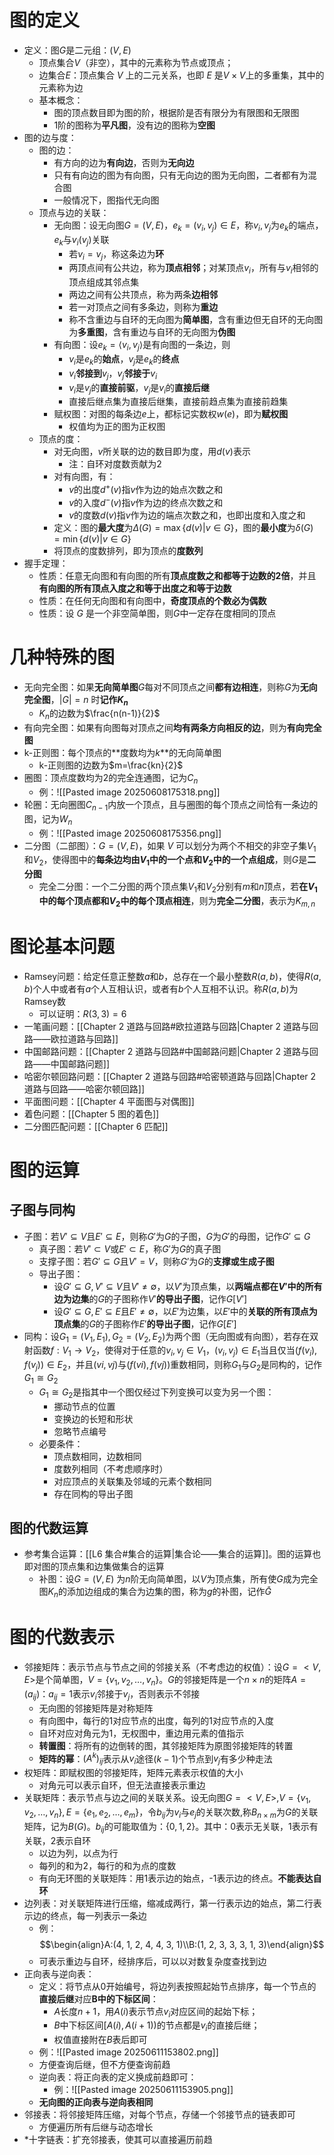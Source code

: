 # 图的定义
- 定义：图$G$是二元组：$(V,E)$
	- 顶点集合$V$（非空），其中的元素称为节点或顶点；
	- 边集合$E$：顶点集合 $V$ 上的二元关系，也即 $E$ 是$V×V$上的多重集，其中的元素称为边
	- 基本概念：
		- 图的顶点数目即为图的阶，根据阶是否有限分为有限图和无限图
		- 1阶的图称为**平凡图**，没有边的图称为**空图**
- 图的边与度：
	- 图的边：
		- 有方向的边为**有向边**，否则为**无向边**
		- 只有有向边的图为有向图，只有无向边的图为无向图，二者都有为混合图
		- 一般情况下，图指代无向图
	- 顶点与边的关联：
		- 无向图：设无向图$G=(V,E)$，$e_k=(v_i,v_j)\in E$，称$v_i, v_j$为$e_k$的端点，$e_k$与$v_i (v_j)$关联
			- 若$v_i=v_j$，称这条边为**环**
			- 两顶点间有公共边，称为**顶点相邻**；对某顶点$v_i$，所有与$v_i$相邻的顶点组成其邻点集
			- 两边之间有公共顶点，称为两条**边相邻**
			- 若一对顶点之间有多条边，则称为**重边**
			- 称不含重边与自环的无向图为**简单图**，含有重边但无自环的无向图为**多重图**，含有重边与自环的无向图为**伪图**
		- 有向图：设$e_k=\langle v_i,v_j\rangle$是有向图的一条边，则
			- $v_i$是$e_k$的**始点**，$v_j$是$e_k$的**终点**
			- $v_i$**邻接到**$v_j$，$v_j$**邻接于**$v_i$
			- $v_i$是$v_j$的**直接前驱**，$v_j$是$v_i$的**直接后继**
			- 直接后继点集为直接后继集，直接前趋点集为直接前趋集
		- 赋权图：对图的每条边$e$上，都标记实数权$w(e)$，即为**赋权图**
			- 权值均为正的图为正权图
	- 顶点的度：
		- 对无向图，$v$所关联的边的数目即为度，用$d(v)$表示
			- 注：自环对度数贡献为2
		- 对有向图，有：
			- $v$的出度$d^+(v)$指$v$作为边的始点次数之和
			- $v$的入度$d^-(v)$指$v$作为边的终点次数之和
			- $v$的度数$d(v)$指$v$作为边的端点次数之和，也即出度和入度之和
		- 定义：图的**最大度**为$\Delta(G)=\max\{d(v)|v\in G\}$，图的**最小度**为$\delta(G)=\min\{d(v)|v\in G\}$
		- 将顶点的度数排列，即为顶点的**度数列**
- 握手定理：
	- 性质：任意无向图和有向图的所有**顶点度数之和都等于边数的2倍**，并且**有向图的所有顶点入度之和等于出度之和等于边数**
	- 性质：在任何无向图和有向图中，**奇度顶点的个数必为偶数**
	- 性质：设 $G$ 是一个非空简单图，则$G$中一定存在度相同的顶点
# 几种特殊的图
- 无向完全图：如果**无向简单图**$G$每对不同顶点之间**都有边相连**，则称$G$为**无向完全图**，$|G|=n$ 时**记作$K_n$**
	- $K_n$的边数为$\frac{n(n-1)}{2}$
- 有向完全图：如果有向图每对顶点之间**均有两条方向相反的边**，则为**有向完全图**
- k-正则图：每个顶点的**度数均为$k$**的无向简单图
	- k-正则图的边数为$m=\frac{kn}{2}$
- 圈图：顶点度数均为2的完全连通图，记为$C_n$
	- 例：![[Pasted image 20250608175318.png]]
- 轮圈：无向圈图$C_{n-1}$内放一个顶点，且与圈图的每个顶点之间恰有一条边的图，记为$W_n$
	- 例：![[Pasted image 20250608175356.png]]
- 二分图（二部图）：$G=(V, E)$，如果 $V$ 可以划分为两个不相交的非空子集$V_1$和$V_2$，使得图中的**每条边均由$V_1$中的一个点和$V_2$中的一个点组成**，则$G$是**二分图**
	- 完全二分图：一个二分图的两个顶点集$V_1$和$V_2$分别有$m$和$n$顶点，若**在$V_1$中的每个顶点都和$V_2$中的每个顶点相连**，则为**完全二分图**，表示为$K_{m,n}$
# 图论基本问题
- Ramsey问题：给定任意正整数$a$和$b$，总存在一个最小整数$R(a,b)$，使得$R(a,b)$个人中或者有$a$个人互相认识，或者有$b$个人互相不认识。称$R(a,b)$为Ramsey数
	- 可以证明：$R(3,3)=6$
- 一笔画问题：[[Chapter 2 道路与回路#欧拉道路与回路|Chapter 2 道路与回路——欧拉道路与回路]]
- 中国邮路问题：[[Chapter 2 道路与回路#中国邮路问题|Chapter 2 道路与回路——中国邮路问题]]
- 哈密尔顿回路问题：[[Chapter 2 道路与回路#哈密顿道路与回路|Chapter 2 道路与回路——哈密尔顿回路]]
- 平面图问题：[[Chapter 4 平面图与对偶图]]
- 着色问题：[[Chapter 5 图的着色]]
- 二分图匹配问题：[[Chapter 6 匹配]]
# 图的运算
## 子图与同构
- 子图：若$V'\subseteq V$且$E'\subseteq  E$，则称$G'$为$G$的子图，$G$为$G'$的母图，记作$G'\subseteq G$
	- 真子图：若$V'\subset V$或$E'\subset  E$，称$G'$为$G$的真子图
	- 支撑子图：若$G'\subseteq G$且$V'=  V$，则称$G'$为$G$的**支撑或生成子图**
	- 导出子图：
		- 设$G'\subseteq G,V'\subseteq  V$且$V'\neq \emptyset$，以$V'$为顶点集，以**两端点都在$V'$中的所有边为边集**的$G$的子图称作$V'$**的导出子图**，记作$G[V']$
		- 设$G'\subseteq G,E'\subseteq  E$且$E'\neq \emptyset$，以$E'$为边集，以$E'$中的**关联的所有顶点为顶点集**的$G$的子图称作$E'$**的导出子图**，记作$G[E']$
- 同构：设$G_1= (V_1, E_1), G_2= (V_2, E_2)$为两个图（无向图或有向图），若存在双射函数$f:V_1→V_2$，使得对于任意的$v_i, v_j\in V_1$，$(v_i, v_j) \in E_1$当且仅当$(f(v_i), f(v_j)) \in E_2$，并且$(vi, vj)$与$(f(vi), f(vj))$重数相同，则称$G_1$与$G_2$是同构的，记作$G_1\cong G_2$
	- $G_1\cong G_2$是指其中一个图仅经过下列变换可以变为另一个图：
		- 挪动节点的位置
		- 变换边的长短和形状
		- 忽略节点编号
	- 必要条件：
		- 顶点数相同，边数相同
		- 度数列相同（不考虑顺序时）
		- 对应顶点的关联集及邻域的元素个数相同
		- 存在同构的导出子图
## 图的代数运算
- 参考集合运算：[[L6 集合#集合的运算|集合论——集合的运算]]。图的运算也即对图的顶点集和边集做集合的运算
	- 补图：设$G=(V, E)$ 为$n$阶无向简单图，以$V$为顶点集，所有使$G$成为完全图$K_n$的添加边组成的集合为边集的图，称为$g$的补图，记作$\bar G$
# 图的代数表示
- 邻接矩阵：表示节点与节点之间的邻接关系（不考虑边的权值）：设$G=<V,E>$是个简单图，$V = \{v_1, v_2, …, v_n\}$。$G$的邻接矩阵是一个$n×n$的矩阵$A=(a_{ij})$：$a_{ij}=1$表示$v_i$邻接于$v_j$，否则表示不邻接
	- 无向图的邻接矩阵是对称矩阵
	- 有向图中，每行的1对应节点的出度，每列的1对应节点的入度
	- 自环对应对角元为1，无权图中，重边用元素的值指示
	- **转置图**：将所有的边倒转的图，其邻接矩阵为原图邻接矩阵的转置
	- **矩阵的幂**：$(A^k)_{ij}$表示从$v_i$途径$(k-1)$个节点到$v_j$有多少种走法
- 权矩阵：即赋权图的邻接矩阵，矩阵元素表示权值的大小
	- 对角元可以表示自环，但无法直接表示重边
- 关联矩阵：表示节点与边之间的关联关系。设无向图$G=<V,E>,V=\{v_1,v_2,…,v_n\},E=\{e_1,e_2,…,e_m\}$，令$b_{ij}$为$v_i$与$e_j$的关联次数,称$B_{n\times m}$为$G$的关联矩阵，记为$B(G)$。$b_{ij}$的可能取值为：$\{0,1,2\}$。其中：0表示无关联，1表示有关联，2表示自环
	- 以边为列，以点为行
	- 每列的和为2，每行的和为点的度数
	- 有向无环图的关联矩阵：用1表示边的始点，-1表示边的终点。**不能表达自环**
- 边列表：对关联矩阵进行压缩，缩减成两行，第一行表示边的始点，第二行表示边的终点，每一列表示一条边
	- 例：$$\begin{align}A:(4, 1, 2, 4, 4, 3, 1)\\B:(1, 2, 3, 3, 3, 1, 3)\end{align}$$
	- 可表示重边与自环，经排序后，可以以对数复杂度查找到边
- 正向表与逆向表：
	- 定义：将节点从0开始编号，将边列表按照起始节点排序，每一个节点的**直接后继**对应**B中的下标区间**：
		- $A$长度$n+1$，用$A(i)$表示节点$v_i$对应区间的起始下标；
		- $B$中下标区间$[A(i), A(i+1))$的节点都是$v_i$的直接后继；
		- 权值直接附在$B$表后即可
	- 例：![[Pasted image 20250611153802.png]]
	- 方便查询后继，但不方便查询前趋
	- 逆向表：将正向表的定义换成前趋即可：
		- 例：![[Pasted image 20250611153905.png]]
	- **无向图的正向表与逆向表相同**
- 邻接表：将邻接矩阵压缩，对每个节点，存储一个邻接节点的链表即可
	- 方便遍历所有后继与动态增长
- *十字链表：扩充邻接表，使其可以直接遍历前趋